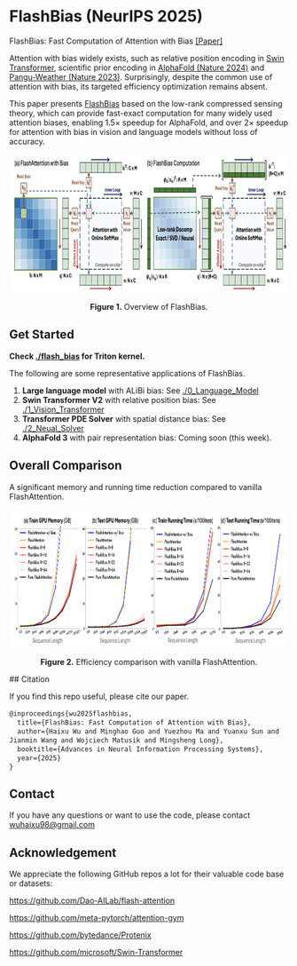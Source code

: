 # FlashBias (NeurIPS 2025)
FlashBias: Fast Computation of Attention with Bias [[Paper]](https://arxiv.org/pdf/2505.12044)

Attention with bias widely exists, such as relative position encoding in [Swin Transformer](https://github.com/microsoft/Swin-Transformer), scientific prior encoding in [AlphaFold (Nature 2024)](https://www.nature.com/articles/s41586-024-07487-w) and [Pangu-Weather (Nature 2023)](https://www.nature.com/articles/s41586-023-06185-3). Surprisingly, despite the common use of attention with bias, its targeted efficiency optimization remains absent.

This paper presents [FlashBias](https://arxiv.org/pdf/2505.12044) based on the low-rank compressed sensing theory, which can provide fast-exact computation for many widely used attention biases, enabling 1.5× speedup for AlphaFold, and over 2× speedup for attention with bias in vision and language models without loss of accuracy.

<p align="center">
<img src=".\pic\flashbias.png" height = "250" alt="" align=center />
<br><br>
<b>Figure 1.</b> Overview of FlashBias.
</p>

## Get Started

**Check [./flash_bias](https://github.com/thuml/FlashBias/tree/main/flash_bias) for Triton kernel.**

The following are some representative applications of FlashBias.

1. **Large language model** with ALiBi bias: See [./0_Language_Model](https://github.com/thuml/FlashBias/tree/main/0_Language_Model)
2. **Swin Transformer V2** with relative position bias: See [./1_Vision_Transformer](https://github.com/thuml/FlashBias/tree/main/1_Vision_Transformer)
3. **Transformer PDE Solver** with spatial distance bias: See [./2_Neual_Solver](https://github.com/thuml/FlashBias/tree/main/2_Neural_Solver)
4. **AlphaFold 3** with pair representation bias: Coming soon (this week).

## Overall Comparison

A significant memory and running time reduction compared to vanilla FlashAttention.

<p align="center">
<img src=".\pic\efficiency.png" height = "250" alt="" align=center />
<br><br>
<b>Figure 2.</b> Efficiency comparison with vanilla FlashAttention.
</p>
## Citation

If you find this repo useful, please cite our paper. 

```
@inproceedings{wu2025flashbias,
  title={FlashBias: Fast Computation of Attention with Bias},
  author={Haixu Wu and Minghao Guo and Yuezhou Ma and Yuanxu Sun and Jianmin Wang and Wojciech Matusik and Mingsheng Long},
  booktitle={Advances in Neural Information Processing Systems},
  year={2025}
}
```

## Contact

If you have any questions or want to use the code, please contact wuhaixu98@gmail.com

## Acknowledgement

We appreciate the following GitHub repos a lot for their valuable code base or datasets:

https://github.com/Dao-AILab/flash-attention

https://github.com/meta-pytorch/attention-gym

https://github.com/bytedance/Protenix

https://github.com/microsoft/Swin-Transformer
